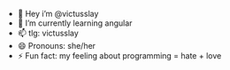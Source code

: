 - 👋 Hey i’m @victusslay
- 🌱 I’m currently learning angular 
- 📫 tlg: victusslay
- 😄 Pronouns: she/her
- ⚡ Fun fact: my feeling about programming = hate + love

<!---
victusslay/victusslay is a ✨ special ✨ repository because its `README.md` (this file) appears on your GitHub profile.
You can click the Preview link to take a look at your changes.
--->
